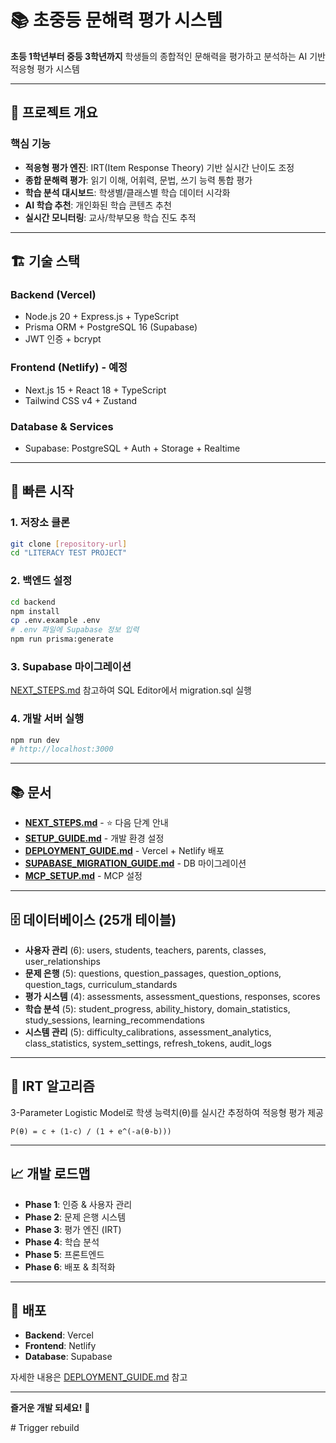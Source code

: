 # 📚 초중등 문해력 평가 시스템

**초등 1학년부터 중등 3학년까지** 학생들의 종합적인 문해력을 평가하고 분석하는 AI 기반 적응형 평가 시스템

---

## 🎯 프로젝트 개요

### 핵심 기능
- **적응형 평가 엔진**: IRT(Item Response Theory) 기반 실시간 난이도 조정
- **종합 문해력 평가**: 읽기 이해, 어휘력, 문법, 쓰기 능력 통합 평가
- **학습 분석 대시보드**: 학생별/클래스별 학습 데이터 시각화
- **AI 학습 추천**: 개인화된 학습 콘텐츠 추천
- **실시간 모니터링**: 교사/학부모용 학습 진도 추적

---

## 🏗️ 기술 스택

### Backend (Vercel)
- Node.js 20 + Express.js + TypeScript
- Prisma ORM + PostgreSQL 16 (Supabase)
- JWT 인증 + bcrypt

### Frontend (Netlify) - 예정
- Next.js 15 + React 18 + TypeScript
- Tailwind CSS v4 + Zustand

### Database & Services
- Supabase: PostgreSQL + Auth + Storage + Realtime

---

## 🚀 빠른 시작

### 1. 저장소 클론
```bash
git clone [repository-url]
cd "LITERACY TEST PROJECT"
```

### 2. 백엔드 설정
```bash
cd backend
npm install
cp .env.example .env
# .env 파일에 Supabase 정보 입력
npm run prisma:generate
```

### 3. Supabase 마이그레이션
[NEXT_STEPS.md](./NEXT_STEPS.md) 참고하여 SQL Editor에서 migration.sql 실행

### 4. 개발 서버 실행
```bash
npm run dev
# http://localhost:3000
```

---

## 📚 문서

- **[NEXT_STEPS.md](./NEXT_STEPS.md)** - ⭐ 다음 단계 안내
- **[SETUP_GUIDE.md](./SETUP_GUIDE.md)** - 개발 환경 설정
- **[DEPLOYMENT_GUIDE.md](./DEPLOYMENT_GUIDE.md)** - Vercel + Netlify 배포
- **[SUPABASE_MIGRATION_GUIDE.md](./SUPABASE_MIGRATION_GUIDE.md)** - DB 마이그레이션
- **[MCP_SETUP.md](./MCP_SETUP.md)** - MCP 설정

---

## 🗄️ 데이터베이스 (25개 테이블)

- **사용자 관리** (6): users, students, teachers, parents, classes, user_relationships
- **문제 은행** (5): questions, question_passages, question_options, question_tags, curriculum_standards
- **평가 시스템** (4): assessments, assessment_questions, responses, scores
- **학습 분석** (5): student_progress, ability_history, domain_statistics, study_sessions, learning_recommendations
- **시스템 관리** (5): difficulty_calibrations, assessment_analytics, class_statistics, system_settings, refresh_tokens, audit_logs

---

## 🧮 IRT 알고리즘

3-Parameter Logistic Model로 학생 능력치(θ)를 실시간 추정하여 적응형 평가 제공

```
P(θ) = c + (1-c) / (1 + e^(-a(θ-b)))
```

---

## 📈 개발 로드맵

- **Phase 1**: 인증 & 사용자 관리
- **Phase 2**: 문제 은행 시스템
- **Phase 3**: 평가 엔진 (IRT)
- **Phase 4**: 학습 분석
- **Phase 5**: 프론트엔드
- **Phase 6**: 배포 & 최적화

---

## 🚀 배포

- **Backend**: Vercel
- **Frontend**: Netlify
- **Database**: Supabase

자세한 내용은 [DEPLOYMENT_GUIDE.md](./DEPLOYMENT_GUIDE.md) 참고

---

**즐거운 개발 되세요!** 🚀

#   T r i g g e r   r e b u i l d  
 